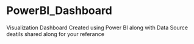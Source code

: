 # PowerBI_Dashboard
Visualization Dashboard Created using Power BI along with Data Source deatils shared along for your referance
